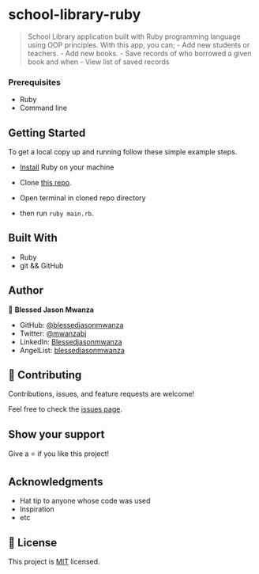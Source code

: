 # school-library-ruby
> School Library application built with Ruby programming language using OOP principles. With this app, you can;
    - Add new students or teachers.
    - Add new books.
    - Save records of who borrowed a given book and when
    - View list of saved records
### Prerequisites

- Ruby
- Command line

## Getting Started

To get a local copy up and running follow these simple example steps.
- [Install](https://www.ruby-lang.org/en/documentation/installation/) Ruby on your machine
- Clone [this repo](https://github.com/blessedjasonmwanza/school-library-ruby).

- Open terminal in cloned repo directory

- then run ```ruby main.rb```.

## Built With

- Ruby
- git && GitHub

## Author

👤 **Blessed Jason Mwanza**

- GitHub: [@blessedjasonmwanza](https://github.com/blessedjasonmwanza)
- Twitter: [@mwanzabj](https://twitter.com/mwanzabj)
- LinkedIn: [Blessedjasonmwanza](https://linkedin.com/in/blessedjasonmwanza)
- AngelList: [blessedjasonmwanza](https://angel.co/u/blessedjasonmwanza)


## 🤝 Contributing

Contributions, issues, and feature requests are welcome!

Feel free to check the [issues page](../../issues/).

## Show your support

Give a ⭐️ if you like this project!

## Acknowledgments

- Hat tip to anyone whose code was used
- Inspiration
- etc

## 📝 License

This project is [MIT](./MIT.md) licensed.
